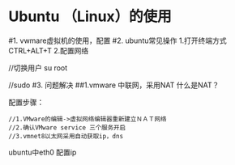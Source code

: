 # Ubuntu （Linux）的使用
#1. vwmare虚拟机的使用，配置
#2. ubuntu常见操作
1.打开终端方式
CTRL+ALT+T
2.配置网络

//切换用户
su root

//sudo
#3. 问题解决
##1.vmware 中联网，采用NAT
什么是NAT？

配置步骤：

```
//1.VMware的编辑->虚拟网络编辑器重新建立ＮＡＴ网络
//2.确认VMware service 三个服务开启
//3.vmnet8以太网采用自动获取ip，dns
```
ubuntu中eth0 配置ip
```

```